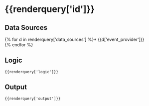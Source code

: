 # {{renderquery['id']}}

## Data Sources
{% for d in renderquery['data_sources'] %}* {{d['event_provider']}}<br>{% endfor %}

## Logic

```
{{renderquery['logic']}}
```

## Output

```
{{renderquery['output']}}
```
